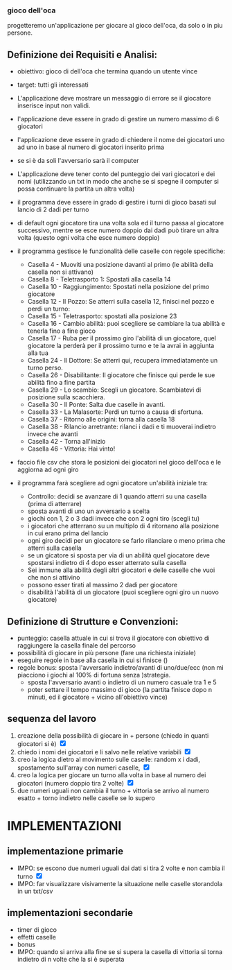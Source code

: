 ### gioco dell'oca
progetteremo un'applicazione per giocare al gioco dell'oca, da solo o in piu persone.


## Definizione dei Requisiti e Analisi:
- obiettivo: gioco di dell'oca che termina quando un utente vince
- target: tutti gli interessati
- L'applicazione deve mostrare un messaggio di errore se il giocatore inserisce input non validi. 
- l'applicazione deve essere in grado di gestire un numero massimo di 6 giocatori
- l'applicazione deve essere in grado di chiedere il nome dei giocatori uno ad uno in base al numero di giocatori inserito prima
- se si è da soli l'avversario sarà il computer
- L'applicazione deve tener conto del punteggio dei vari giocatori e dei nomi (utilizzando un txt in modo che anche se si spegne il computer si possa continuare la partita un altra volta)
- il programma deve essere in grado di gestire i turni di gioco basati sul lancio di 2 dadi per turno
- di default ogni giocatore tira una volta sola ed il turno passa al giocatore successivo, mentre se esce numero doppio dai dadi può tirare un altra volta (questo ogni volta che esce numero doppio)
- il programma gestisce le funzionalità delle caselle con regole specifiche: 
  - Casella 4  - Muoviti una posizione davanti al primo (le abilità della casella non si attivano)
  - Casella 8  - Teletrasporto 1: Spostati alla casella 14
  - Casella 10 - Raggiungimento: Spostati nella posizione del primo giocatore
  - Casella 12 - Il Pozzo: Se atterri sulla casella 12, finisci nel pozzo e perdi un turno:
  - Casella 15 - Teletrasporto: spostati alla posizione 23
  - Casella 16 - Cambio abilità: puoi scegliere se cambiare la tua abilità e tenerla fino a fine gioco
  - Casella 17 - Ruba per il prossimo giro l'abilità di un giocatore, quel giocatore la perderà per il prossimo turno e te la avrai in aggiunta alla tua
  - Casella 24 - Il Dottore: Se atterri qui, recupera immediatamente un turno perso. 
  - Casella 26 - Disabilitante: Il giocatore che finisce qui perde le sue abilità fino a fine partita
  - Casella 29 - Lo scambio: Scegli un giocatore. Scambiatevi di posizione sulla scacchiera.
  - Casella 30 - Il Ponte: Salta due caselle in avanti.
  - Casella 33 - La Malasorte: Perdi un turno a causa di sfortuna.
  - Casella 37 - Ritorno alle origini: torna alla casella 18
  - Casella 38 - Rilancio arretrante: rilanci i dadi e ti muoverai indietro invece che avanti
  - Casella 42 - Torna all'inizio
  - Casella 46 - Vittoria: Hai vinto!

- faccio file csv che stora le posizioni dei giocatori nel gioco dell'oca e le aggiorna ad ogni giro

- il programma farà scegliere ad ogni giocatore un'abilità iniziale tra:
  - Controllo: decidi se avanzare di 1 quando atterri su una casella (prima di atterrare)
  - sposta avanti di uno un avversario a scelta
  - giochi con 1, 2 o 3 dadi invece che con 2 ogni tiro (scegli tu)
  - i giocatori che atterrano su un multiplo di 4 ritornano alla posizione in cui erano prima del lancio
  - ogni giro decidi per un giocatore se farlo rilanciare o meno prima che atterri sulla casella
  - se un gicatore si sposta per via di un abilità quel giocatore deve spostarsi indietro di 4 dopo esser atterrato sulla casella 
  - Sei immune alla abilità degli altri giocatori e delle caselle che vuoi che non si attivino
  - possono esser tirati al massimo 2 dadi per giocatore
  - disabilità l'abilità di un giocatore (puoi scegliere ogni giro un nuovo giocatore)


## Definizione di Strutture e Convenzioni:

- punteggio: casella attuale in cui si trova il giocatore con obiettivo di raggiungere la casella finale del percorso
- possibilità di giocare in più persone (fare una richiesta iniziale)
- eseguire regole in base alla casella in cui si finisce ()
- regole bonus: sposta l'avversario indietro/avanti di uno/due/ecc (non mi piacciono i giochi al 100% di fortuna senza )strategia.
  - sposta l'avversario avanti o indietro di un numero casuale tra 1 e 5
  - poter settare il tempo massimo di gioco (la partita finisce dopo n minuti, ed il giocatore + vicino all'obiettivo vince)


## sequenza del lavoro

1) creazione della possibilità di giocare in + persone (chiedo in quanti giocatori si è)    <input type="checkbox" checked>
2) chiedo i nomi dei giocatori e li salvo nelle relative variabili                          <input type="checkbox" checked>
3) creo la logica dietro al movimento sulle caselle: random x i dadi, spostamento sull'array con numeri caselle,  <input type="checkbox" checked>
4) creo la logica per giocare un turno alla volta in base al numero dei giocatori (numero doppio tira 2 volte)  <input type="checkbox" checked>
5) due numeri uguali non cambia il turno + vittoria se arrivo al numero esatto + torno indietro nelle caselle se lo supero
# IMPLEMENTAZIONI



## implementazione primarie 

- IMPO: se escono due numeri uguali dai dati si tira 2 volte e non cambia il turno <input type="checkbox" checked>
- IMPO: far visualizzare visivamente la situazione nelle caselle storandola in un txt/csv


## implementazioni secondarie 
- timer di gioco
- effetti caselle
- bonus
- IMPO: quando si arriva alla fine se si supera la casella di vittoria si torna indietro di n volte che la si è superata